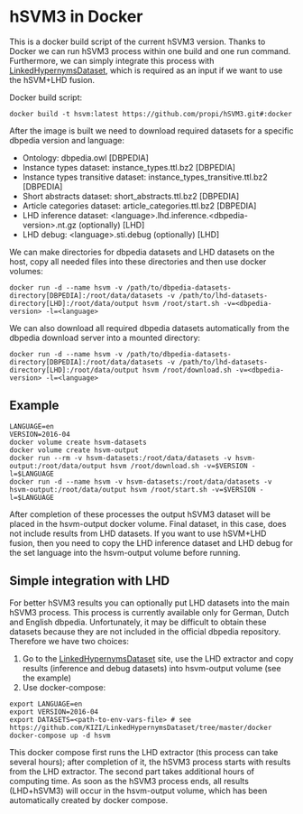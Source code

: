 # hSVM3 in Docker

This is a docker build script of the current hSVM3 version. Thanks to Docker we can run hSVM3 process within one build and one run command. Furthermore, we can simply integrate this process with [LinkedHypernymsDataset](https://github.com/KIZI/LinkedHypernymsDataset), which is required as an input if we want to use the hSVM+LHD fusion.

Docker build script:

```docker build -t hsvm:latest https://github.com/propi/hSVM3.git#:docker```

After the image is built we need to download required datasets for a specific dbpedia version and language:

* Ontology: dbpedia.owl [DBPEDIA]
* Instance types dataset: instance_types.ttl.bz2 [DBPEDIA]
* Instance types transitive dataset: instance_types_transitive.ttl.bz2 [DBPEDIA]
* Short abstracts dataset: short_abstracts.ttl.bz2 [DBPEDIA]
* Article categories dataset: article_categories.ttl.bz2 [DBPEDIA]
* LHD inference dataset: \<language\>.lhd.inference.\<dbpedia-version\>.nt.gz (optionally) [LHD]
* LHD debug: \<language\>.sti.debug (optionally) [LHD]

We can make directories for dbpedia datasets and LHD datasets on the host, copy all needed files into these directories and then use docker volumes:

```docker run -d --name hsvm -v /path/to/dbpedia-datasets-directory[DBPEDIA]:/root/data/datasets -v /path/to/lhd-datasets-directory[LHD]:/root/data/output hsvm /root/start.sh -v=<dbpedia-version> -l=<language>```

We can also download all required dbpedia datasets automatically from the dbpedia download server into a mounted directory:

```docker run -d --name hsvm -v /path/to/dbpedia-datasets-directory[DBPEDIA]:/root/data/datasets -v /path/to/lhd-datasets-directory[LHD]:/root/data/output hsvm /root/download.sh -v=<dbpedia-version> -l=<language>```

## Example

```
LANGUAGE=en
VERSION=2016-04
docker volume create hsvm-datasets
docker volume create hsvm-output
docker run --rm -v hsvm-datasets:/root/data/datasets -v hsvm-output:/root/data/output hsvm /root/download.sh -v=$VERSION -l=$LANGUAGE
docker run -d --name hsvm -v hsvm-datasets:/root/data/datasets -v hsvm-output:/root/data/output hsvm /root/start.sh -v=$VERSION -l=$LANGUAGE
```

After completion of these processes the output hSVM3 dataset will be placed in the hsvm-output docker volume. Final dataset, in this case, does not include results from LHD datasets. If you want to use hSVM+LHD fusion, then you need to copy the LHD inference dataset and LHD debug for the set language into the hsvm-output volume before running.

## Simple integration with LHD

For better hSVM3 results you can optionally put LHD datasets into the main hSVM3 process. This process is currently available only for German, Dutch and English dbpedia. Unfortunately, it may be difficult to obtain these datasets because they are not included in the official dbpedia repository. Therefore we have two choices:

1. Go to the [LinkedHypernymsDataset](https://github.com/KIZI/LinkedHypernymsDataset) site, use the LHD extractor and copy results (inference and debug datasets) into hsvm-output volume (see the example)
2. Use docker-compose:

```
export LANGUAGE=en
export VERSION=2016-04
export DATASETS=<path-to-env-vars-file> # see https://github.com/KIZI/LinkedHypernymsDataset/tree/master/docker
docker-compose up -d hsvm
```

This docker compose first runs the LHD extractor (this process can take several hours); after completion of it, the hSVM3 process starts with results from the LHD extractor. The second part takes additional hours of computing time. As soon as the hSVM3 process ends, all results (LHD+hSVM3) will occur in the hsvm-output volume, which has been automatically created by docker compose.
